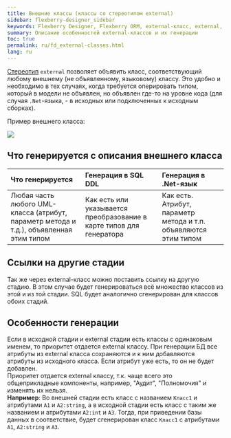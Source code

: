 ```yaml
---
title: Внешние классы (классы со стереотипом external) 
sidebar: flexberry-designer_sidebar
keywords: Flexberry Designer, Flexberry ORM, external-класс, external, генерация, стереотип
summary: Описание особенностей external-классов и их генерации
toc: true
permalink: ru/fd_external-classes.html
lang: ru
---
```


[Стереотип](fd_key-concepts.html) `external` позволяет объявить класс, соответствующий любому внешнему (не объявленному, языковому) классу. Это удобно и необходимо в тех случаях, когда требуется оперировать типом, который в модели не объявлен, но объявлен где-то на уровне кода (для случая `.Net`-языка, - в исходных или подключенных к исходным сборках).

Пример внешнего класса:

![](/images/pages/products/flexberry-designer/class-diagram/external.jpg)

## Что генерируется с описания внешнего класса

Что генерируется | Генерация в SQL DDL | Генерация в .Net-язык
:-------------------------------|:----------------------------|:------------------------------
Любая часть любого UML-класса (атрибут, параметр метода и т.д.), объявленная этим типом | Как есть или указывается преобразование в карте типов для генератора | Как есть. Атрибут, параметр метода и т.п. объявляются этим типом

## Ссылки на другие стадии

Так же через external-класс можно поставить ссылку на другую стадию. В этом случае будет генерироваться всё множество классов из этой и из той стадии. SQL будет аналогично сгенерирован для классов обоих стадий.

## Особенности генерации

Если в исходной стадии и external стадии есть классы с одинаковым именем, то приоритет отдается external классу. При генерации БД все атрибуты из external класса сохраняются и к ним добавляются атрибуты из исходного класса. Если атрибут уже есть, то он не будет добавлен.  
Приоритет отдается external классу, т.к. чаще всего это общеприкладные компоненты, например, "Аудит", "Полномочия" и изменять их нельзя.  
**Например**: Во внешней стадии есть класс с названием `Класс1` и атрибутами `А1` и `А2:string`, а в исходной стадии есть класс с таким же названием и атрибутами `А2:int` и `А3`. Тогда, при приведении базы данных в соответствие, будет сгенерирован класс `Класс1` с атрибутами `А1`, `А2:string` и `А3`. 

